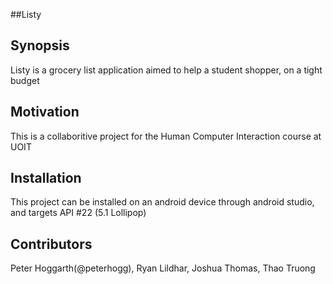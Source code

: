 ##Listy

## Synopsis

Listy is a grocery list application aimed to help a student shopper, on a tight budget

## Motivation

This is a collaboritive project for the Human Computer Interaction course at UOIT

## Installation

This project can be installed on an android device through android studio, and targets API #22 (5.1 Lollipop)

## Contributors

Peter Hoggarth(@peterhogg), Ryan Lildhar, Joshua Thomas, Thao Truong


